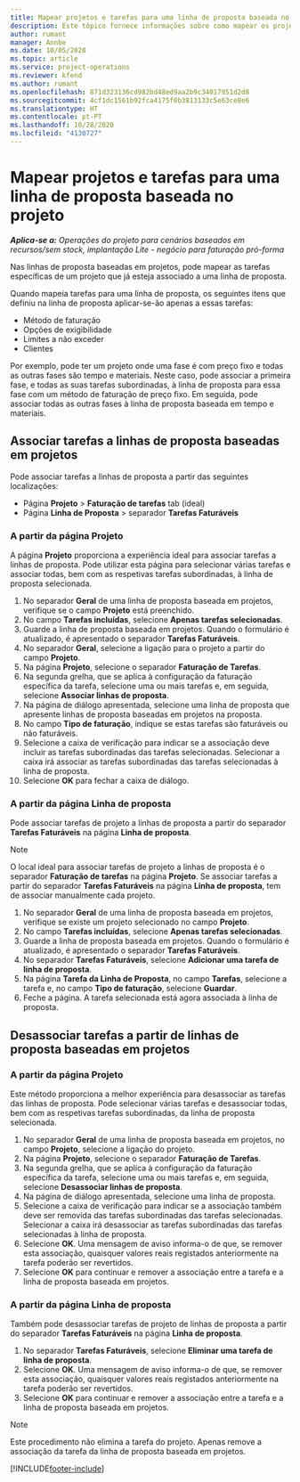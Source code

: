 ```yaml
---
title: Mapear projetos e tarefas para uma linha de proposta baseada no projeto
description: Este tópico fornece informações sobre como mapear os projetos e as tarefas para uma linha de tarefa baseada em projetos.
author: rumant
manager: Annbe
ms.date: 10/05/2020
ms.topic: article
ms.service: project-operations
ms.reviewer: kfend
ms.author: rumant
ms.openlocfilehash: 871d323136cd982bd48ed9aa2b9c34017951d2d8
ms.sourcegitcommit: 4cf1dc1561b92fca4175f0b3813133c5e63ce8e6
ms.translationtype: HT
ms.contentlocale: pt-PT
ms.lasthandoff: 10/28/2020
ms.locfileid: "4130727"
---
```

# <a name="map-projects-and-tasks-to-a-project-based-quote-line"></a>Mapear projetos e tarefas para uma linha de proposta baseada no projeto

_**Aplica-se a:** Operações do projeto para cenários baseados em recursos/sem stock, implantação Lite - negócio para faturação pró-forma_

Nas linhas de proposta baseadas em projetos, pode mapear as tarefas específicas de um projeto que já esteja associado a uma linha de proposta.

Quando mapeia tarefas para uma linha de proposta, os seguintes itens que definiu na linha de proposta aplicar-se-ão apenas a essas tarefas:

- Método de faturação
- Opções de exigibilidade
- Limites a não exceder
- Clientes

Por exemplo, pode ter um projeto onde uma fase é com preço fixo e todas as outras fases são tempo e materiais. Neste caso, pode associar a primeira fase, e todas as suas tarefas subordinadas, à linha de proposta para essa fase com um método de faturação de preço fixo. Em seguida, pode associar todas as outras fases à linha de proposta baseada em tempo e materiais.

## <a name="associate-tasks-to-project-based-quote-lines"></a>Associar tarefas a linhas de proposta baseadas em projetos

Pode associar tarefas a linhas de proposta a partir das seguintes localizações:

- Página **Projeto** > **Faturação de tarefas** tab (ideal)
- Página **Linha de Proposta** > separador **Tarefas Faturáveis** 

### <a name="from-the-project-page"></a>A partir da página Projeto

A página **Projeto** proporciona a experiência ideal para associar tarefas a linhas de proposta. Pode utilizar esta página para selecionar várias tarefas e associar todas, bem com as respetivas tarefas subordinadas, à linha de proposta selecionada.

1. No separador **Geral** de uma linha de proposta baseada em projetos, verifique se o campo **Projeto** está preenchido.
2. No campo **Tarefas incluídas**, selecione **Apenas tarefas selecionadas**.
3. Guarde a linha de proposta baseada em projetos. Quando o formulário é atualizado, é apresentado o separador **Tarefas Faturáveis**.
4. No separador **Geral**, selecione a ligação para o projeto a partir do campo **Projeto**.
5. Na página **Projeto**, selecione o separador **Faturação de Tarefas**.
6. Na segunda grelha, que se aplica à configuração da faturação específica da tarefa, selecione uma ou mais tarefas e, em seguida, selecione **Associar linhas de proposta**.
7. Na página de diálogo apresentada, selecione uma linha de proposta que apresente linhas de proposta baseadas em projetos na proposta.
8. No campo **Tipo de faturação**, indique se estas tarefas são faturáveis ou não faturáveis.
9. Selecione a caixa de verificação para indicar se a associação deve incluir as tarefas subordinadas das tarefas selecionadas. Selecionar a caixa irá associar as tarefas subordinadas das tarefas selecionadas à linha de proposta.
10. Selecione **OK** para fechar a caixa de diálogo.

### <a name="from-the-quote-line-page"></a>A partir da página Linha de proposta

Pode associar tarefas de projeto a linhas de proposta a partir do separador **Tarefas Faturáveis** na página **Linha de proposta**.

>[!NOTE]
>O local ideal para associar tarefas de projeto a linhas de proposta é o separador **Faturação de tarefas** na página **Projeto**. Se associar tarefas a partir do separador **Tarefas Faturáveis** na página **Linha de proposta**, tem de associar manualmente cada projeto.

1. No separador **Geral** de uma linha de proposta baseada em projetos, verifique se existe um projeto selecionado no campo **Projeto**.
2. No campo **Tarefas incluídas**, selecione **Apenas tarefas selecionadas**.
3. Guarde a linha de proposta baseada em projetos. Quando o formulário é atualizado, é apresentado o separador **Tarefas Faturáveis**.
4. No separador **Tarefas Faturáveis**, selecione **Adicionar uma tarefa de linha de proposta**.
5. Na página **Tarefa da Linha de Proposta**, no campo **Tarefas**, selecione a tarefa e, no campo **Tipo de faturação**, selecione **Guardar**. 
6. Feche a página. A tarefa selecionada está agora associada à linha de proposta.

## <a name="disassociate-tasks-from-projectbased-quote-lines"></a>Desassociar tarefas a partir de linhas de proposta baseadas em projetos

### <a name="from-the-project-page"></a>A partir da página Projeto

Este método proporciona a melhor experiência para desassociar as tarefas das linhas de proposta. Pode selecionar várias tarefas e desassociar todas, bem com as respetivas tarefas subordinadas, da linha de proposta selecionada.

1. No separador **Geral** de uma linha de proposta baseada em projetos, no campo **Projeto**, selecione a ligação do projeto.
2. Na página **Projeto**, selecione o separador **Faturação de Tarefas**.
3. Na segunda grelha, que se aplica à configuração da faturação específica da tarefa, selecione uma ou mais tarefas e, em seguida, selecione **Desassociar linhas de proposta**.
4. Na página de diálogo apresentada, selecione uma linha de proposta.
5. Selecione a caixa de verificação para indicar se a associação também deve ser removida das tarefas subordinadas das tarefas selecionadas. Selecionar a caixa irá desassociar as tarefas subordinadas das tarefas selecionadas à linha de proposta.
6. Selecione **OK**. Uma mensagem de aviso informa-o de que, se remover esta associação, quaisquer valores reais registados anteriormente na tarefa poderão ser revertidos. 
7. Selecione **OK** para continuar e remover a associação entre a tarefa e a linha de proposta baseada em projetos.

### <a name="from-the-quote-line-page"></a>A partir da página Linha de proposta

Também pode desassociar tarefas de projeto de linhas de proposta a partir do separador **Tarefas Faturáveis** na página **Linha de proposta**.

1. No separador **Tarefas Faturáveis**, selecione **Eliminar uma tarefa de linha de proposta**.
2. Selecione **OK**. Uma mensagem de aviso informa-o de que, se remover esta associação, quaisquer valores reais registados anteriormente na tarefa poderão ser revertidos. 
3. Selecione **OK** para continuar e remover a associação entre a tarefa e a linha de proposta baseada em projetos.

>[!NOTE]
> Este procedimento não elimina a tarefa do projeto. Apenas remove a associação da tarefa da linha de proposta baseada em projetos.


[!INCLUDE[footer-include](../../includes/footer-banner.md)]